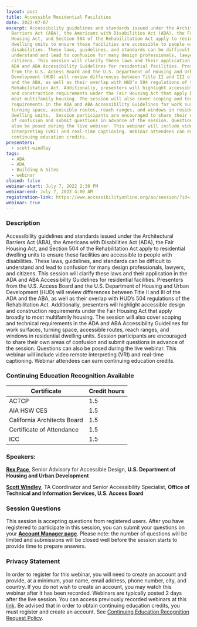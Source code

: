 ```yaml
---
layout: post
title: Accessible Residential Facilities
date: 2022-07-07
excerpt: Accessibility guidelines and standards issued under the Architectural
  Barriers Act (ABA), the Americans with Disabilities Act (ADA), the Fair
  Housing Act, and Section 504 of the Rehabilitation Act apply to residential
  dwelling units to ensure these facilities are accessible to people with
  disabilities. These laws, guidelines, and standards can be difficult to
  understand and lead to confusion for many design professionals, lawyers, and
  citizens. This session will clarify these laws and their application in the
  ADA and ABA Accessibility Guidelines for residential facilities. Presenters
  from the U.S. Access Board and the U.S. Department of Housing and Urban
  Development (HUD) will review differences between Title II and III of the ADA
  and the ABA, as well as their overlap with HUD’s 504 regulations of the
  Rehabilitation Act. Additionally, presenters will highlight accessible design
  and construction requirements under the Fair Housing Act that apply broadly to
  most multifamily housing. The session will also cover scoping and technical
  requirements in the ADA and ABA Accessibility Guidelines for work surfaces,
  turning space, accessible routes, reach ranges, and windows in residential
  dwelling units.  Session participants are encouraged to share their own areas
  of confusion and submit questions in advance of the session. Questions can
  also be posed during the live webinar. This webinar will include video remote
  interpreting (VRI) and real-time captioning. Webinar attendees can earn
  continuing education credits.
presenters:
  - scott-windley
tags:
  - ABA
  - ADA
  - Building & Sites
  - webinar
closed: false
webinar-start: July 7, 2022 2:30 PM
webinar-end: July 7, 2022 4:00 AM
registration-link: https://www.accessibilityonline.org/ao/session/?id=111007
webinar: true
---
```

### Description

Accessibility guidelines and standards issued under the Architectural Barriers Act (ABA), the Americans with Disabilities Act (ADA), the Fair Housing Act, and Section 504 of the Rehabilitation Act apply to residential dwelling units to ensure these facilities are accessible to people with disabilities. These laws, guidelines, and standards can be difficult to understand and lead to confusion for many design professionals, lawyers, and citizens. This session will clarify these laws and their application in the ADA and ABA Accessibility Guidelines for residential facilities. Presenters from the U.S. Access Board and the U.S. Department of Housing and Urban Development (HUD) will review differences between Title II and III of the ADA and the ABA, as well as their overlap with HUD’s 504 regulations of the Rehabilitation Act. Additionally, presenters will highlight accessible design and construction requirements under the Fair Housing Act that apply broadly to most multifamily housing. The session will also cover scoping and technical requirements in the ADA and ABA Accessibility Guidelines for work surfaces, turning space, accessible routes, reach ranges, and windows in residential dwelling units. Session participants are encouraged to share their own areas of confusion and submit questions in advance of the session. Questions can also be posed during the live webinar. This webinar will include video remote interpreting (VRI) and real-time captioning. Webinar attendees can earn continuing education credits.

### Continuing Education Recognition Available

| **Certificate**             | **Credit hours** |
| --------------------------- | ---------------- |
| ACTCP                       | 1.5              |
| AIA HSW CES                 | 1.5              |
| California Architects Board | 1.5              |
| Certificate of Attendance   | 1.5              |
| ICC                         | 1.5              |

### Speakers:

**[Rex Pace](https://nam10.safelinks.protection.outlook.com/?url=https%3A%2F%2Fwww.accessibilityonline.org%2Fspeakers%2Fspeaker.aspx%3Fid%3D10680%26ret%3DLeased%2520Facilities&data=05%7C01%7Cbratta%40access-board.gov%7C913e36a067ab4c1e9aed08da35211169%7Cfc6093f5e55e4f93b2cf26d0822201c9%7C0%7C0%7C637880713386473383%7CUnknown%7CTWFpbGZsb3d8eyJWIjoiMC4wLjAwMDAiLCJQIjoiV2luMzIiLCJBTiI6Ik1haWwiLCJXVCI6Mn0%3D%7C3000%7C%7C%7C&sdata=Ge39xsXWq5QrqYN4vz56LnVYSSbDANUpdg2WDxsYyHg%3D&reserved=0)**, Senior Advisory for Accessible Design, **U.S. Department of Housing and Urban Development**

**[Scott Windley](https://nam10.safelinks.protection.outlook.com/?url=https%3A%2F%2Fwww.accessibilityonline.org%2Fspeakers%2Fspeaker.aspx%3Fid%3D10164%26ret%3DPlumbed%2520Elements%3A%2520Lavatories%2520and%2520Sinks%2C%2520Washers%2520and%2520Dryers%2C%2520and%2520Saunas%2520and%2520Steam%2520Rooms&data=05%7C01%7Cbratta%40access-board.gov%7C913e36a067ab4c1e9aed08da35211169%7Cfc6093f5e55e4f93b2cf26d0822201c9%7C0%7C0%7C637880713386473383%7CUnknown%7CTWFpbGZsb3d8eyJWIjoiMC4wLjAwMDAiLCJQIjoiV2luMzIiLCJBTiI6Ik1haWwiLCJXVCI6Mn0%3D%7C3000%7C%7C%7C&sdata=%2FaO3aEXL3QY58xJPfSARhCPPSxwonQ1XBrV%2BUWOFEGM%3D&reserved=0)**, TA Coordinator and Senior Accessibility Specialist, **Office of Technical and Information Services, U.S. Access Board**

### Session Questions

This session is accepting questions from registered users. After you have registered to participate in this session, you can submit your questions on your **[Account Manager page](https://www.accessibilityonline.org/ao/accountManager/110952)**. Please note: the number of questions will be limited and submissions will be closed well before the session starts to provide time to prepare answers.

### Privacy Statement

In order to register for this webinar, you will need to create an account and provide, at a minimum, your name, email address, phone number, city, and country. If you do not wish to create an account, you may watch this webinar after it has been recorded. Webinars are typically posted 2 days after the live session. You can access previously recorded webinars at this [link](https://www.accessibilityonline.org/ao/archives/). Be advised that in order to obtain continuing education credits, you must register and create an account. See [Continuing Education Recognition Request Policy](https://www.accessibilityonline.org/continuing-education/CEUDetails.aspx).